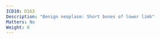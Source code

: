 ```yaml
---
ICD10: D163
Description: "Benign neoplasm: Short bones of lower limb"
Matters: No
Weight: 0
---
```

